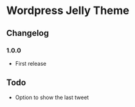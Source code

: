 Wordpress Jelly Theme
========

## Changelog

### 1.0.0

* First release


## Todo

* Option to show the last tweet
